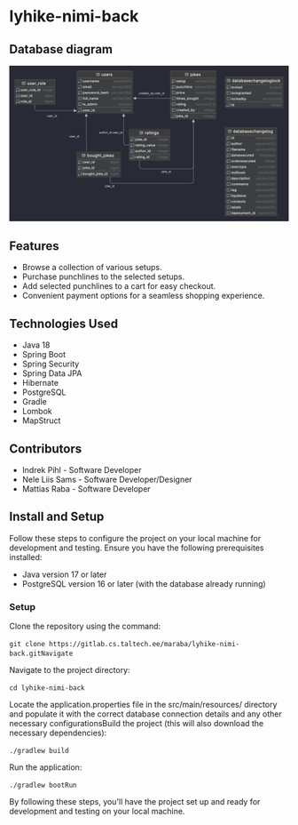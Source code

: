 # lyhike-nimi-back

## Database diagram
![img.png](database.png)

## Features

- Browse a collection of various setups.
- Purchase punchlines to the selected setups.
- Add selected punchlines to a cart for easy checkout.
- Convenient payment options for a seamless shopping experience.

## Technologies Used
 - Java 18
 - Spring Boot
 - Spring Security
 - Spring Data JPA
 - Hibernate
 - PostgreSQL
 - Gradle
 - Lombok
 - MapStruct

## Contributors

- Indrek Pihl - Software Developer
- Nele Liis Sams - Software Developer/Designer
- Mattias Raba - Software Developer

## Install and Setup

Follow these steps to configure the project on your local machine for development and testing. Ensure you have
the following prerequisites installed:
- Java version 17 or later
- PostgreSQL version 16 or later (with the database already running)

### Setup
Clone the repository using the command:

```git clone https://gitlab.cs.taltech.ee/maraba/lyhike-nimi-back.gitNavigate```

Navigate to the project directory:

```cd lyhike-nimi-back```

Locate the application.properties file in the src/main/resources/ directory and populate it with the correct
database connection details and any other necessary configurationsBuild the project (this will also download the
necessary dependencies):

```./gradlew build```

Run the application:

```./gradlew bootRun```

By following these steps, you'll have the project set up and ready for development and testing on your local machine.
